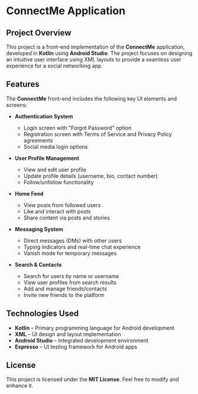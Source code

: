 # ConnectMe Application

## Project Overview
This project is a front-end implementation of the **ConnectMe** application, developed in **Kotlin** using **Android Studio**. The project focuses on designing an intuitive user interface using XML layouts to provide a seamless user experience for a social networking app.

## Features
The **ConnectMe** front-end includes the following key UI elements and screens:

- **Authentication System**
  - Login screen with "Forgot Password" option
  - Registration screen with Terms of Service and Privacy Policy agreements
  - Social media login options

- **User Profile Management**
  - View and edit user profile
  - Update profile details (username, bio, contact number)
  - Follow/unfollow functionality

- **Home Feed**
  - View posts from followed users
  - Like and interact with posts
  - Share content via posts and stories

- **Messaging System**
  - Direct messages (DMs) with other users
  - Typing indicators and real-time chat experience
  - Vanish mode for temporary messages

- **Search & Contacts**
  - Search for users by name or username
  - View user profiles from search results
  - Add and manage friends/contacts
  - Invite new friends to the platform

## Technologies Used
- **Kotlin** – Primary programming language for Android development
- **XML** – UI design and layout implementation
- **Android Studio** – Integrated development environment 
- **Espresso** – UI testing framework for Android apps

## License
This project is licensed under the **MIT License**. Feel free to modify and enhance it.
